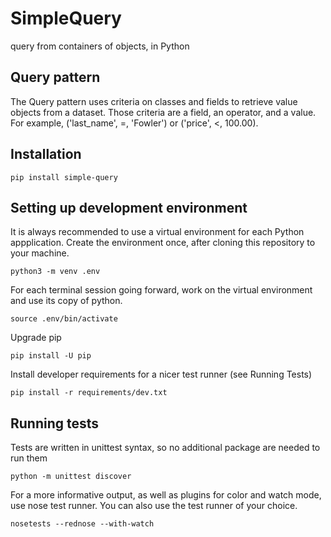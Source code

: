 # SimpleQuery
query from containers of objects, in Python

## Query pattern

The Query pattern uses criteria on classes and fields to retrieve
value objects from a dataset. Those criteria are a field, an operator,
and a value. For example, ('last_name', =, 'Fowler') or ('price', <, 100.00).

## Installation

```
pip install simple-query
```

## Setting up development environment
It is always recommended to use a virtual environment for each
Python appplication. Create the environment once, after cloning
this repository to your machine.
```
python3 -m venv .env
```

For each terminal session going forward, work on the virtual
environment and use its copy of python.
```
source .env/bin/activate
```

Upgrade pip
```
pip install -U pip
```

Install developer requirements for a nicer test runner (see Running Tests)
```
pip install -r requirements/dev.txt
```

## Running tests
Tests are written in unittest syntax, so no additional package are needed
to run them
```
python -m unittest discover
```
For a more informative output, as well as plugins for
color and watch mode, use nose test runner. You can also use the test runner
of your choice.
```
nosetests --rednose --with-watch
```
